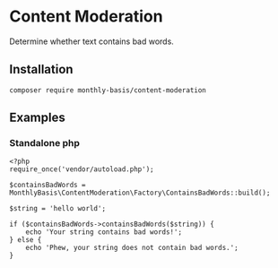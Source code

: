 # Content Moderation

Determine whether text contains bad words.

## Installation

    composer require monthly-basis/content-moderation

## Examples

### Standalone php

    <?php
    require_once('vendor/autoload.php');
    
    $containsBadWords = MonthlyBasis\ContentModeration\Factory\ContainsBadWords::build();

    $string = 'hello world';

    if ($containsBadWords->containsBadWords($string)) {
        echo 'Your string contains bad words!';
    } else {
        echo 'Phew, your string does not contain bad words.';
    }
